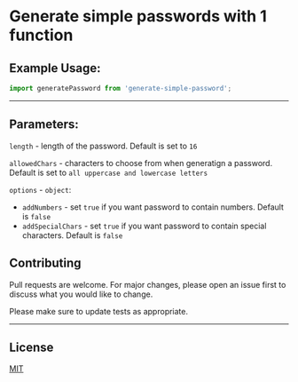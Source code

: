# Generate simple passwords with 1 function

## Example Usage:

```js
import generatePassword from 'generate-simple-password';
```

---

## Parameters:

`length` - length of the password. Default is set to `16`

`allowedChars` - characters to choose from when generatign a password. Default
is set to `all uppercase and lowercase letters`

`options` - `object`:

- `addNumbers` - set `true` if you want password to contain numbers. Default is
  `false`
- `addSpecialChars` - set `true` if you want password to contain special
  characters. Default is `false`

## Contributing

Pull requests are welcome. For major changes, please open an issue first to
discuss what you would like to change.

Please make sure to update tests as appropriate.

---

## License

[MIT](https://choosealicense.com/licenses/mit/)
